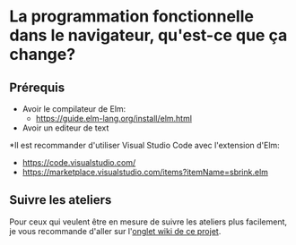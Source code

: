 # La programmation fonctionnelle dans le navigateur, qu'est-ce que ça change?

## Prérequis

* Avoir le compilateur de Elm:
  * https://guide.elm-lang.org/install/elm.html
* Avoir un editeur de text

\*Il est recommander d'utiliser Visual Studio Code avec l'extension d'Elm:
  * https://code.visualstudio.com/
  * https://marketplace.visualstudio.com/items?itemName=sbrink.elm

## Suivre les ateliers

Pour ceux qui veulent être en mesure de suivre les ateliers plus facilement, je vous recommande d'aller sur l'[onglet wiki de ce projet](https://github.com/User53-official/seminaire/wiki).
